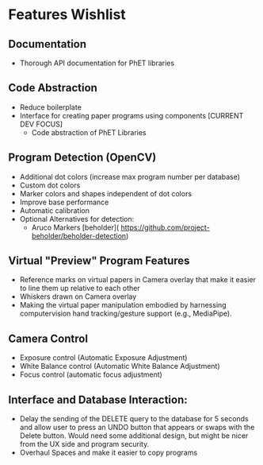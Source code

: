 # Features Wishlist

## Documentation
- Thorough API documentation for PhET libraries

## Code Abstraction
- Reduce boilerplate
- Interface for creating paper programs using components [CURRENT DEV FOCUS]
   - Code abstraction of PhET Libraries 

## Program Detection (OpenCV)
- Additional dot colors (increase max program number per database)
- Custom dot colors
- Marker colors and shapes independent of dot colors
- Improve base performance
- Automatic calibration
- Optional Alternatives for detection:
  - Aruco Markers \[beholder\](  <ins>https://github.com/project-beholder/beholder-detection</ins>)

## Virtual "Preview" Program Features
- Reference marks on virtual papers in Camera overlay that make it easier to line them up relative to each other
- Whiskers drawn on Camera overlay
- Making the virtual paper manipulation embodied by harnessing computervision hand tracking/gesture support (e.g., MediaPipe).

## Camera Control
- Exposure control (Automatic Exposure Adjustment)
- White Balance control (Automatic White Balance Adjustment)
- Focus control (automatic focus adjustment)

## Interface and Database Interaction:
- Delay the sending of the DELETE query to the database for 5 seconds and allow user to press an UNDO button that appears or swaps with the Delete button. Would need some additional design, but might be nicer from the UX side and program security.
- Overhaul Spaces and make it easier to copy programs